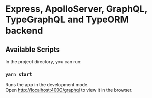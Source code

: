 # Express, ApolloServer, GraphQL, TypeGraphQL and TypeORM backend

## Available Scripts

In the project directory, you can run:

### `yarn start`

Runs the app in the development mode.\
Open [http://localhost:4000/graphql](http://localhost:4000/graphql) to view it in the browser.
